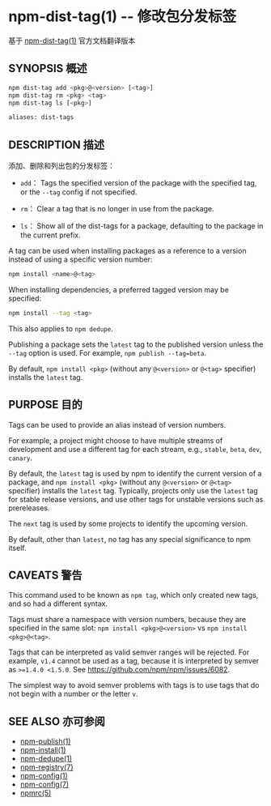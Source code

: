 npm-dist-tag(1) -- 修改包分发标签
===================================================
基于 [npm-dist-tag(1)](https://github.com/npm/npm/blob/latest/doc/cli/npm-dist-tag.md) 官方文档翻译版本

## SYNOPSIS 概述
```bash
npm dist-tag add <pkg>@<version> [<tag>]
npm dist-tag rm <pkg> <tag>
npm dist-tag ls [<pkg>]

aliases: dist-tags
```


## DESCRIPTION 描述

添加、删除和列出包的分发标签：

* `add`：
  Tags the specified version of the package with the specified tag, or the `--tag` config if not specified.

* `rm`：
  Clear a tag that is no longer in use from the package.

* `ls`：
  Show all of the dist-tags for a package, defaulting to the package in the current prefix.

A tag can be used when installing packages as a reference to a version instead of using a specific version number:

```bash
npm install <name>@<tag>
```
When installing dependencies, a preferred tagged version may be specified:

```bash
npm install --tag <tag>
```

This also applies to `npm dedupe`.

Publishing a package sets the `latest` tag to the published version unless the `--tag` option is used. For example, `npm publish --tag=beta`.

By default, `npm install <pkg>` (without any `@<version>` or `@<tag>` specifier) installs the `latest` tag.

## PURPOSE 目的

Tags can be used to provide an alias instead of version numbers.

For example, a project might choose to have multiple streams of development and use a different tag for each stream, e.g., `stable`, `beta`, `dev`, `canary`.

By default, the `latest` tag is used by npm to identify the current version of a package, and `npm install <pkg>` (without any `@<version>` or `@<tag>` specifier) installs the `latest` tag. Typically, projects only use the `latest` tag for stable release versions, and use other tags for unstable versions such as prereleases.

The `next` tag is used by some projects to identify the upcoming version.

By default, other than `latest`, no tag has any special significance to npm itself.

## CAVEATS 警告

This command used to be known as `npm tag`, which only created new tags, and so had a different syntax.

Tags must share a namespace with version numbers, because they are specified in the same slot: `npm install <pkg>@<version>` vs `npm install <pkg>@<tag>`.

Tags that can be interpreted as valid semver ranges will be rejected. For example, `v1.4` cannot be used as a tag, because it is interpreted by semver as `>=1.4.0 <1.5.0`.  See <https://github.com/npm/npm/issues/6082>.

The simplest way to avoid semver problems with tags is to use tags that do not begin with a number or the letter `v`.

## SEE ALSO 亦可参阅

* [npm-publish(1)](https://docs.npmjs.com/cli/publish)
* [npm-install(1)](https://docs.npmjs.com/cli/install)
* [npm-dedupe(1)](https://docs.npmjs.com/cli/dedupe)
* [npm-registry(7)](https://docs.npmjs.com/misc/registry)
* [npm-config(1)](https://docs.npmjs.com/cli/config)
* [npm-config(7)](https://docs.npmjs.com/misc/config)
* [npmrc(5)](https://docs.npmjs.com/files/npmrc)
